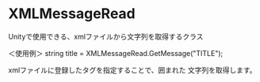 # XMLMessageRead

Unityで使用できる、xmlファイルから文字列を取得するクラス

＜使用例＞
string title = XMLMessageRead.GetMessage("TITLE");

xmlファイルに登録したタグを指定することで、囲まれた
文字列を取得します。
